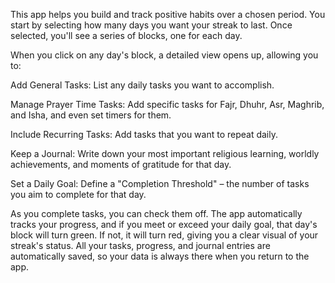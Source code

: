 This app helps you build and track positive habits over a chosen period. You start by selecting how many days you want your streak to last. Once selected, you'll see a series of blocks, one for each day.

When you click on any day's block, a detailed view opens up, allowing you to:

Add General Tasks: List any daily tasks you want to accomplish.

Manage Prayer Time Tasks: Add specific tasks for Fajr, Dhuhr, Asr, Maghrib, and Isha, and even set timers for them.

Include Recurring Tasks: Add tasks that you want to repeat daily.

Keep a Journal: Write down your most important religious learning, worldly achievements, and moments of gratitude for that day.

Set a Daily Goal: Define a "Completion Threshold" – the number of tasks you aim to complete for that day.

As you complete tasks, you can check them off. The app automatically tracks your progress, and if you meet or exceed your daily goal, that day's block will turn green. If not, it will turn red, giving you a clear visual of your streak's status. All your tasks, progress, and journal entries are automatically saved, so your data is always there when you return to the app.
